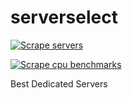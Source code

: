 # serverselect

[![Scrape servers](https://github.com/ServerSelect/node-server-scraper/actions/workflows/scrape.yml/badge.svg)](https://github.com/ServerSelect/node-server-scraper/actions/workflows/scrape.yml)

[![Scrape cpu benchmarks](https://github.com/ServerSelect/node-cpu-benchmark-scraper/actions/workflows/scrape.yml/badge.svg)](https://github.com/ServerSelect/node-cpu-benchmark-scraper/actions/workflows/scrape.yml)

Best Dedicated Servers
